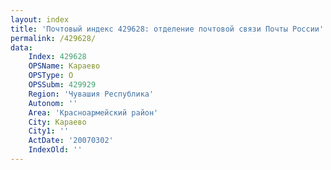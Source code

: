 ```yaml
---
layout: index
title: 'Почтовый индекс 429628: отделение почтовой связи Почты России'
permalink: /429628/
data:
    Index: 429628
    OPSName: Караево
    OPSType: О
    OPSSubm: 429929
    Region: 'Чувашия Республика'
    Autonom: ''
    Area: 'Красноармейский район'
    City: Караево
    City1: ''
    ActDate: '20070302'
    IndexOld: ''
---
```

